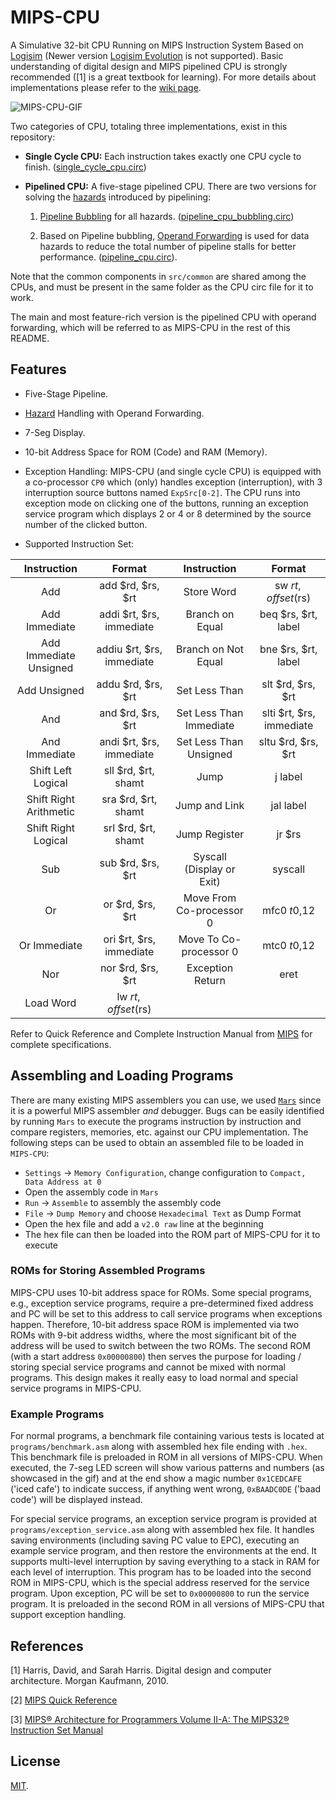 # MIPS-CPU

A Simulative 32-bit CPU Running on MIPS Instruction System Based on [Logisim](http://www.cburch.com/logisim/) (Newer version [Logisim Evolution](https://github.com/reds-heig/logisim-evolution) is not supported). Basic understanding of digital design and MIPS pipelined CPU is strongly recommended ([1] is a great textbook for learning). For more details about implementations please refer to the [wiki page](https://github.com/yuxincs/MIPS-CPU/wiki).

![MIPS-CPU-GIF](https://github.com/yuxincs/MIPS-CPU/raw/main/demo.gif)

Two categories of CPU, totaling three implementations, exist in this repository:

* **Single Cycle CPU:** Each instruction takes exactly one CPU cycle to finish. 
([single_cycle_cpu.circ](https://github.com/yuxincs/MIPS-CPU/blob/main/src/single_cycle_cpu.circ))

* **Pipelined CPU:** A five-stage pipelined CPU. There are two versions for solving the 
[hazards](https://en.wikipedia.org/wiki/Hazard_(computer_architecture)) introduced by pipelining: 

  1. [Pipeline Bubbling](https://en.wikipedia.org/wiki/Hazard_(computer_architecture)#PIPELINE-FLUSH) 
  for all hazards. ([pipeline_cpu_bubbling.circ](https://github.com/yuxincs/MIPS-CPU/blob/main/src/pipeline_cpu_bubbling.circ))

  2. Based on Pipeline bubbling, [Operand Forwarding](https://en.wikipedia.org/wiki/Operand_forwarding) 
  is used for data hazards to reduce the total number of pipeline stalls for better performance. 
  ([pipeline_cpu.circ](https://github.com/yuxincs/MIPS-CPU/blob/main/src/pipeline_cpu.circ)).

Note that the common components in `src/common` are shared among the CPUs, and must be present in 
the same folder as the CPU circ file for it to work.

The main and most feature-rich version is the pipelined CPU with operand forwarding, which will be 
referred to as MIPS-CPU in the rest of this README.

## Features

* Five-Stage Pipeline.

* [Hazard](https://en.wikipedia.org/wiki/Hazard_(computer_architecture)) Handling with Operand Forwarding.

* 7-Seg Display.

* 10-bit Address Space for ROM (Code) and RAM (Memory).

* Exception Handling: MIPS-CPU (and single cycle CPU) is equipped with a co-processor `CP0` which 
(only) handles exception (interruption), with 3 interruption source buttons named `ExpSrc[0-2]`. 
The CPU runs into exception mode on clicking one of the buttons, running an exception service 
program which displays 2 or 4 or 8 determined by the source number of the clicked button.

* Supported Instruction Set:

**Instruction**        | **Format**                | **Instruction**           | **Format**              
:--------------------: | :-----------------------: | :-----------------------: | :----------------------:
Add                    | add $rd, $rs, $rt         | Store Word                | sw $rt, offset($rs)     
Add Immediate          | addi $rt, $rs, immediate  | Branch on Equal           | beq $rs, $rt, label     
Add Immediate Unsigned | addiu $rt, $rs, immediate | Branch on Not Equal       | bne $rs, $rt, label     
Add Unsigned           | addu $rd, $rs, $rt        | Set Less Than             | slt $rd, $rs, $rt       
And                    | and $rd, $rs, $rt         | Set Less Than Immediate   | slti $rt, $rs, immediate
And Immediate          | andi $rt, $rs, immediate  | Set Less Than Unsigned    | sltu $rd, $rs, $rt      
Shift Left Logical     | sll $rd, $rt, shamt       | Jump                      | j label                 
Shift Right Arithmetic | sra $rd, $rt, shamt       | Jump and Link             | jal label               
Shift Right Logical    | srl $rd, $rt, shamt       | Jump Register             | jr $rs                  
Sub                    | sub $rd, $rs, $rt         | Syscall (Display or Exit) | syscall                 
Or                     | or $rd, $rs, $rt          | Move From Co-processor 0  | mfc0 $t0,$12            
Or Immediate           | ori $rt, $rs, immediate   | Move To Co-processor 0    | mtc0 $t0,$12            
Nor                    | nor $rd, $rs, $rt         | Exception Return          | eret                    
Load Word              | lw $rt, offset($rs) 

Refer to Quick Reference and Complete Instruction Manual from 
[MIPS](https://www.mips.com/products/architectures/mips32-2/) for complete specifications.
  
## Assembling and Loading Programs

There are many existing MIPS assemblers you can use, we used 
[`Mars`](http://courses.missouristate.edu/kenvollmar/mars/) since it is a powerful MIPS assembler
_and_ debugger. Bugs can be easily identified by running `Mars` to execute the programs 
instruction by instruction and compare registers, memories, etc. against our CPU implementation. 
The following steps can be used to obtain an assembled file to be loaded in `MIPS-CPU`:

  * `Settings` -> `Memory Configuration`, change configuration to `Compact, Data Address at 0`
  * Open the assembly code in `Mars`
  * `Run` -> `Assemble` to assembly the assembly code
  * `File` -> `Dump Memory` and choose `Hexadecimal Text` as Dump Format
  * Open the hex file and add a `v2.0 raw` line at the beginning
  * The hex file can then be loaded into the ROM part of MIPS-CPU for it to execute

### ROMs for Storing Assembled Programs
MIPS-CPU uses 10-bit address space for ROMs. Some special programs, e.g., exception service 
programs, require a pre-determined fixed  address and PC will be set to this address to call 
service programs when exceptions happen. Therefore, 10-bit address space ROM is implemented via 
two ROMs with 9-bit address widths, where the most significant bit of the address will be used 
to switch between the two ROMs. The second ROM (with a start address `0x00000800`) then serves
the purpose for loading / storing special service programs and cannot be mixed with normal 
programs. This design makes it really easy to load normal and special service programs in MIPS-CPU.

### Example Programs
For normal programs, a benchmark file containing various tests is located at 
`programs/benchmark.asm` along with assembled hex file ending with `.hex`. This benchmark file is 
preloaded in ROM in all versions of MIPS-CPU. When executed, the 7-seg LED screen will show various 
patterns and numbers (as showcased in the gif) and at the end show a magic number `0x1CEDCAFE` 
('iced cafe') to indicate success, if anything went wrong, `0xBAADC0DE` ('baad code') will be 
displayed instead.

For special service programs, an exception service program is provided at 
`programs/exception_service.asm` along with assembled  hex file. It handles saving environments 
(including saving PC value to EPC), executing an example service program, and then restore the 
environments at the end. It supports multi-level interruption by saving everything to a stack in 
RAM for each level of interruption. This program has to be loaded into the second ROM in MIPS-CPU, 
which is the special address reserved for the service program. Upon exception, PC will be set to 
`0x00000800` to run the service program. It is preloaded in the second ROM in all versions of 
MIPS-CPU that support exception handling.

## References
[1] Harris, David, and Sarah Harris. Digital design and computer architecture. Morgan Kaufmann, 2010.

[2] [MIPS Quick Reference](https://s3-eu-west-1.amazonaws.com/downloads-mips/documents/MD00565-2B-MIPS32-QRC-01.01.pdf)

[3] [MIPS® Architecture for Programmers Volume II-A: The MIPS32® Instruction Set Manual](https://s3-eu-west-1.amazonaws.com/downloads-mips/documents/MD00086-2B-MIPS32BIS-AFP-6.06.pdf)

## License
[MIT](https://github.com/yuxincs/MIPS-CPU/blob/master/LICENSE).
